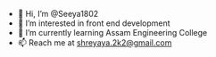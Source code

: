 - 👋 Hi, I’m @Seeya1802
- 👀 I’m interested in front end development 
- 🌱 I’m currently learning Assam Engineering College 
- 📫 Reach me at shreyaya.2k2@gmail.com

<!---
Seeya1802/Seeya1802 is a ✨ special ✨ repository because its `README.md` (this file) appears on your GitHub profile.
You can click the Preview link to take a look at your changes.
--->

